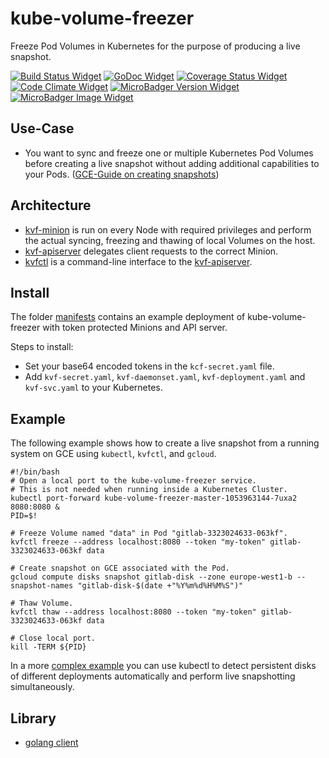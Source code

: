# kube-volume-freezer
Freeze Pod Volumes in Kubernetes for the purpose of producing a live snapshot.

[![Build Status Widget]][Build Status]
[![GoDoc Widget]][GoDoc]
[![Coverage Status Widget]][Coverage Status]
[![Code Climate Widget]][Code Climate]
[![MicroBadger Version Widget]][MicroBadger URL]
[![MicroBadger Image Widget]][MicroBadger URL]

[Build Status]: https://travis-ci.org/wikiwi/kube-volume-freezer
[Build Status Widget]: https://travis-ci.org/wikiwi/kube-volume-freezer.svg?branch=master
[GoDoc]: https://godoc.org/github.com/wikiwi/kube-volume-freezer
[GoDoc Widget]: https://godoc.org/github.com/wikiwi/kube-volume-freezer?status.svg
[Coverage Status]: https://coveralls.io/github/wikiwi/kube-volume-freezer?branch=master
[Coverage Status Widget]: https://coveralls.io/repos/github/wikiwi/kube-volume-freezer/badge.svg?branch=master
[Code Climate]: https://codeclimate.com/github/wikiwi/kube-volume-freezer
[Code Climate Widget]: https://codeclimate.com/github/wikiwi/kube-volume-freezer/badges/gpa.svg
[MicroBadger URL]: http://microbadger.com/#/images/wikiwi/kube-volume-freezer
[MicroBadger Version Widget]: https://images.microbadger.com/badges/version/wikiwi/kube-volume-freezer.svg
[MicroBadger Image Widget]: https://images.microbadger.com/badges/image/wikiwi/kube-volume-freezer.svg

## Use-Case
- You want to sync and freeze one or multiple Kubernetes Pod Volumes before creating a live snapshot without adding additional capabilities to your Pods. ([GCE-Guide on creating snapshots](https://cloud.google.com/compute/docs/disks/create-snapshots))

## Architecture
- [kvf-minion](https://github.com/wikiwi/kube-volume-freezer/blob/master/docs/kvf-minion.md) is run on every Node with required privileges and perform the actual syncing, freezing and thawing of local Volumes on the host.
- [kvf-apiserver](https://github.com/wikiwi/kube-volume-freezer/blob/master/docs/kvf-apiserver.md) delegates client requests to the correct Minion.
- [kvfctl](https://github.com/wikiwi/kube-volume-freezer/blob/master/docs/kvfctl.md) is a command-line interface to the [kvf-apiserver](https://github.com/wikiwi/kube-volume-freezer/blob/master/docs/kvf-apiserver.md).

## Install
The folder [manifests](https://github.com/wikiwi/kube-volume-freezer/tree/master/manifests) contains an example deployment of kube-volume-freezer with token protected Minions and API server.

Steps to install:

- Set your base64 encoded tokens in the `kcf-secret.yaml` file.
- Add `kvf-secret.yaml`, `kvf-daemonset.yaml`, `kvf-deployment.yaml` and `kvf-svc.yaml` to your Kubernetes.

## Example
The following example shows how to create a live snapshot from a running system on GCE using `kubectl`, `kvfctl`, and `gcloud`.

    #!/bin/bash
    # Open a local port to the kube-volume-freezer service.
    # This is not needed when running inside a Kubernetes Cluster.
    kubectl port-forward kube-volume-freezer-master-1053963144-7uxa2 8080:8080 &
    PID=$!

    # Freeze Volume named "data" in Pod "gitlab-3323024633-063kf".
    kvfctl freeze --address localhost:8080 --token "my-token" gitlab-3323024633-063kf data

    # Create snapshot on GCE associated with the Pod.
    gcloud compute disks snapshot gitlab-disk --zone europe-west1-b --snapshot-names "gitlab-disk-$(date +"%Y%m%d%H%M%S")"

    # Thaw Volume.
    kvfctl thaw --address localhost:8080 --token "my-token" gitlab-3323024633-063kf data

    # Close local port.
    kill -TERM ${PID}

In a more [complex example](https://gist.github.com/cvle/148440760de3156e7d2394a4c7795193) you can use kubectl to detect persistent disks of different deployments automatically and perform live snapshotting simultaneously.

## Library
  - [golang client](https://godoc.org/github.com/wikiwi/kube-volume-freezer/pkg/client)

